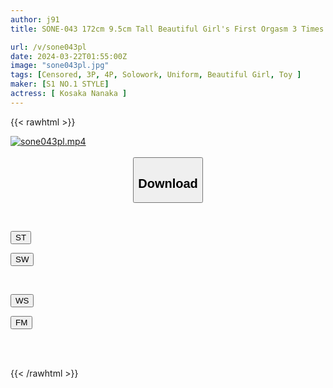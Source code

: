 ```yaml
---
author: j91
title: SONE-043 172cm 9.5cm Tall Beautiful Girl's First Orgasm 3 Times Special Nanaka Kosaka

url: /v/sone043pl
date: 2024-03-22T01:55:00Z
image: "sone043pl.jpg"
tags: [Censored, 3P, 4P, Solowork, Uniform, Beautiful Girl, Toy	]
maker: [S1 NO.1 STYLE]
actress: [ Kosaka Nanaka ]
---
```



{{< rawhtml >}}

<div class="video" data-videoid="PrXAyQ1Jg3i07Re">
    <a href="javascript:;">
        <img src="/v/sone043pl/sone043pl.jpg" width="WIDTH" height="HEIGHT" alt="sone043pl.mp4" loading="lazy">
    </a>
</div>

<script type="text/javascript" src="https://j91.asia/asset/on-demand-st.js"></script>

<br>
  <link rel="stylesheet" href="https://j91.asia/asset/bs5.css">
  
  <center>
  <button class="btn btn-primary" type="button" data-bs-toggle="collapse" data-bs-target=".multi-collapse" aria-expanded="false" aria-controls="multiCollapseExample1 multiCollapseExample2"><h2>Download</h2></button></center>
</p>
<div class="row">
  <div class="col">
    <div class="collapse multi-collapse" id="multiCollapseExample1">
      <div class="card card-body">
	      	      <br>
<div class="buttons">  
<p><a href="https://streamtape.to/v/PrXAyQ1Jg3i07Re" target="_blank"><button class="btn-hover color-3"><i class="fa fa-download"></i> ST</button></a></p>
<p><a href="https://asnwish.com/vk60rutff01x" target="_blank"><button class="btn-hover color-2"><i class="fa fa-download"></i> SW</button></a></p></div>
    </div>
  </div>
</div>
  <div class="col">
    <div class="collapse multi-collapse" id="multiCollapseExample2">
      <div class="card card-body">
	      <br>
<div class="buttons">
<p><a href="https://wolfstream.tv/s4nrmw72clm3"><button class="btn-hover color-9"><i class="fa fa-download"></i> WS</button></a></p>
<p><a href="https://filemoon.sx/d/i1iaivcgpkfm"><button class="btn-hover color-8"><i class="fa fa-download"></i> FM</button></a></p></div>
<br><br>
      </div>
    </div>
  </div>
</div>

{{< /rawhtml >}}